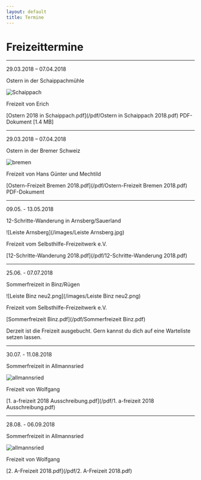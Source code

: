 ```yaml
---
layout: default
title: Termine
---
```

# Freizeittermine

---------------------------------------------------------------------

29.03.2018 – 07.04.2018

Ostern in der Schaippachmühle

![Schaippach](/images/schaippach.jpeg)

Freizeit von Erich

[Ostern 2018 in Schaippach.pdf](/pdf/Ostern in Schaippach 2018.pdf)
PDF-Dokument [1.4 MB]

----------------------------------------------------------------------------

29.03.2018 – 07.04.2018

Ostern in der Bremer Schweiz

![bremen](/images/bremen.jpeg)

Freizeit von Hans Günter und Mechtild

[Ostern-Freizeit Bremen 2018.pdf](/pdf/Ostern-Freizeit Bremen 2018.pdf)
PDF-Dokument

----------------------------------------------------------------------------

09.05. - 13.05.2018

12-Schritte-Wanderung in Arnsberg/Sauerland

![Leiste Arnsberg](/images/Leiste Arnsberg.jpg)

Freizeit vom Selbsthilfe-Freizeitwerk e.V.

[12-Schritte-Wanderung 2018.pdf](/pdf/12-Schritte-Wanderung 2018.pdf)

----------------------------------------------------------------------------

25.06. - 07.07.2018

Sommerfreizeit in Binz/Rügen

![Leiste Binz neu2.png](/images/Leiste Binz neu2.png)

Freizeit vom Selbsthilfe-Freizeitwerk e.V.

[Sommerfreizeit Binz.pdf](/pdf/Sommerfreizeit Binz.pdf)

Derzeit ist die Freizeit ausgebucht. Gern kannst du dich auf eine Warteliste setzen lassen.

----------------------------------------------------------------------------

30.07. - 11.08.2018

Sommerfreizeit in Allmannsried

![allmannsried](/images/allmansried.jpeg)

Freizeit von Wolfgang

[1. a-freizeit 2018 Ausschreibung.pdf](/pdf/1. a-freizeit 2018 Ausschreibung.pdf)

-----------------------------------------------------------------------------

28.08. - 06.09.2018

Sommerfreizeit in Allmannsried

![allmannsried](/images/allmansried.jpeg)

Freizeit von Wolfgang

[2. A-Freizeit 2018.pdf](/pdf/2. A-Freizeit 2018.pdf)
